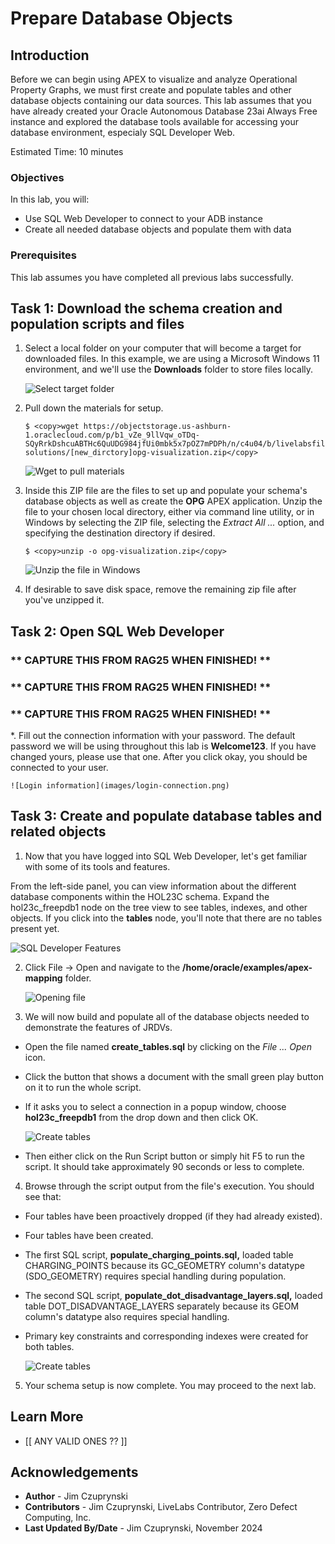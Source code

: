 # Prepare Database Objects

## Introduction

Before we can begin using APEX to visualize and analyze Operational Property Graphs, we must first create and populate tables and other database objects containing our data sources. This lab assumes that you have already created your Oracle Autonomous Database 23ai Always Free instance and explored the database tools available for accessing your database environment, especialy SQL Developer Web.

Estimated Time: 10 minutes

### Objectives

In this lab, you will:

- Use SQL Web Developer to connect to your ADB instance
- Create all needed database objects and populate them with data

### Prerequisites

This lab assumes you have completed all previous labs successfully.

## Task 1: Download the schema creation and population scripts and files

1. Select a local folder on your computer that will become a target for downloaded files. In this example, we are using a Microsoft Windows 11 environment, and we'll use the **Downloads** folder to store files locally.

   ![Select target folder](images/empty-target-folder.png)


2. Pull down the materials for setup.

    ```
    $ <copy>wget https://objectstorage.us-ashburn-1.oraclecloud.com/p/b1_vZe_9llVqw_oTDq-SQyRrkDshcuABTHc6QuUDG984jfUi0mbk5x7pOZ7mPDPh/n/c4u04/b/livelabsfiles/o/partner-solutions/[new_dirctory]opg-visualization.zip</copy>
    ```

    ![Wget to pull materials](images/material-pulldown-setup.png)

3. Inside this ZIP file are the files to set up and populate your schema's database objects as well as create the **OPG** APEX application. Unzip the file to your chosen local directory, either via command line utility, or in Windows by selecting the ZIP file, selecting the *Extract All ...* option, and specifying the destination directory if desired.

    ```
    $ <copy>unzip -o opg-visualization.zip</copy>
    ```

    ![Unzip the file in Windows](images/open-zipped-files.png)

4. If desirable to save disk space, remove the remaining zip file after you've unzipped it.

## Task 2: Open SQL Web Developer


### ** CAPTURE THIS FROM RAG25 WHEN FINISHED! **
### ** CAPTURE THIS FROM RAG25 WHEN FINISHED! **
### ** CAPTURE THIS FROM RAG25 WHEN FINISHED! **


    


*. Fill out the connection information with your password. The default password we will be using throughout this lab is **Welcome123**. If you have changed yours, please use that one. After you click okay, you should be connected to your user.

    ![Login information](images/login-connection.png)

## Task 3: Create and populate database tables and related objects

1. Now that you have logged into SQL Web Developer, let's get familiar with some of its tools and features.

From the left-side panel, you can view information about the different database components within the HOL23C schema. Expand the hol23c_freepdb1 node on the tree view to see tables, indexes, and other objects. If you click into the **tables** node, you'll note that there are no tables present yet.

   ![SQL Developer Features](images/explore-sqldeveloper.png)

2. Click File -> Open and navigate to the **/home/oracle/examples/apex-mapping** folder.

   ![Opening file](images/file-open.png)

3. We will now build and populate all of the database objects needed to demonstrate the features of JRDVs.

- Open the file named **create_tables.sql** by clicking on the *File ... Open* icon. 
- Click the button that shows a document with the small green play button on it to run the whole script.
- If it asks you to select a connection in a popup window, choose **hol23c_freepdb1** from the drop down and then click OK.

   ![Create tables](./images/create_tables.png)

- Then either click on the Run Script button or simply hit F5 to run the script. It should take approximately 90 seconds or less to complete.

4. Browse through the script output from the file's execution. You should see that:

- Four tables have been proactively dropped (if they had already existed).
- Four tables have been created.

- The first SQL script, **populate_charging_points.sql,** loaded table CHARGING_POINTS because its GC_GEOMETRY column's datatype (SDO_GEOMETRY) requires special handling during population.
- The second SQL script, **populate_dot_disadvantage_layers.sql,** loaded table DOT_DISADVANTAGE_LAYERS separately because its GEOM column's datatype also requires special handling.

- Primary key constraints and corresponding indexes were created for both tables.


   ![Create tables](./images/database-objects-created.png)

5. Your schema setup is now complete. You may proceed to the next lab.

## Learn More
- [[ ANY VALID ONES ?? ]]


## Acknowledgements
* **Author** - Jim Czuprynski
* **Contributors** - Jim Czuprynski, LiveLabs Contributor, Zero Defect Computing, Inc.
* **Last Updated By/Date** - Jim Czuprynski, November 2024